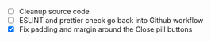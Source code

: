 - [ ] Cleanup source code
- [ ] ESLINT and prettier check go back into Github workflow
- [x] Fix padding and margin around the Close pill buttons
